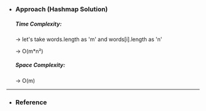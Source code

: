 - <h3>Approach (Hashmap Solution)</h3>
    <!-- <div>
    <p>
    </p>

    ![example-1](images/)<br>
    </div> -->
    <div>
    <h5>Time Complexity: </h5>
    <p>
    → let's take words.length as 'm' and words[i].length as 'n'
    </p>
    <p>→ O(m*n²)
    </p>
    <h5>Space Complexity:</h5>
    <p>
    → O(m)
    </p>
    </div>
<hr>

- <h3>Reference</h3>
<!-- 1. [Click Here](Link) -->